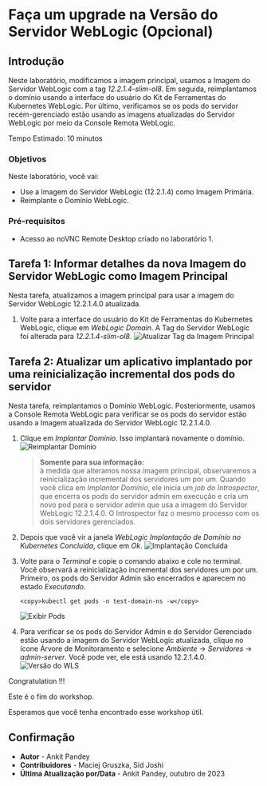 # Faça um upgrade na Versão do Servidor WebLogic (Opcional)

## Introdução

Neste laboratório, modificamos a imagem principal, usamos a Imagem do Servidor WebLogic com a tag _12.2.1.4-slim-ol8_. Em seguida, reimplantamos o domínio usando a interface do usuário do Kit de Ferramentas do Kubernetes WebLogic. Por último, verificamos se os pods do servidor recém-gerenciado estão usando as imagens atualizadas do Servidor WebLogic por meio da Console Remota WebLogic.

Tempo Estimado: 10 minutos

### Objetivos

Neste laboratório, você vai:

*   Use a Imagem do Servidor WebLogic (12.2.1.4) como Imagem Primária.
*   Reimplante o Domínio WebLogic.

### Pré-requisitos

*   Acesso ao noVNC Remote Desktop criado no laboratório 1.

## Tarefa 1: Informar detalhes da nova Imagem do Servidor WebLogic como Imagem Principal

Nesta tarefa, atualizamos a imagem principal para usar a imagem do Servidor WebLogic 12.2.1.4.0 atualizada.

1.  Volte para a interface do usuário do Kit de Ferramentas do Kubernetes WebLogic, clique em _WebLogic Domain_. A Tag do Servidor WebLogic foi alterada para _12.2.1.4-slim-ol8_. ![Atualizar Tag da Imagem Principal](images/update-primary-image-tag.png)

## Tarefa 2: Atualizar um aplicativo implantado por uma reinicialização incremental dos pods do servidor

Nesta tarefa, reimplantamos o Domínio WebLogic. Posteriormente, usamos a Console Remota WebLogic para verificar se os pods do servidor estão usando a Imagem atualizada do Servidor WebLogic 12.2.1.4.0.

1.  Clique em _Implantar Domínio_. Isso implantará novamente o domínio. ![Reimplantar Domínio](images/redeploy-domain.png)
    
    > **Somente para sua informação:**  
    > à medida que alteramos nossa imagem principal, observaremos a reinicialização incremental dos servidores um por um. Quando você clica em _Implantar Domínio_, ele inicia um _job do Introspector_, que encerra os pods do servidor admin em execução e cria um novo pod para o servidor admin que usa a imagem do Servidor WebLogic 12.2.1.4.0. O Introspector faz o mesmo processo com os dois servidores gerenciados.
    
2.  Depois que você vir a janela _WebLogic Implantação de Domínio no Kubernetes Concluída_, clique em _Ok_. ![Implantação Concluída](images/deployment-complete.png)
    
3.  Volte para o _Terminal_ e copie o comando abaixo e cole no terminal. Você observará a reinicialização incremental dos servidores um por um. Primeiro, os pods do Servidor Admin são encerrados e aparecem no estado _Executando_.
    
        <copy>kubectl get pods -n test-domain-ns -w</copy>
        
    
    ![Exibir Pods](images/view-pods.png)
    
4.  Para verificar se os pods do Servidor Admin e do Servidor Gerenciado estão usando a imagem do Servidor WebLogic atualizada, clique no ícone Árvore de Monitoramento e selecione _Ambiente_ -> _Servidores_ -> _admin-server_. Você pode ver, ele está usando 12.2.1.4.0. ![Versão do WLS](images/wls-version.png)
    

Congratulation !!!

Este é o fim do workshop.

Esperamos que você tenha encontrado esse workshop útil.

## Confirmação

*   **Autor** - Ankit Pandey
*   **Contribuidores** - Maciej Gruszka, Sid Joshi
*   **Última Atualização por/Data** - Ankit Pandey, outubro de 2023